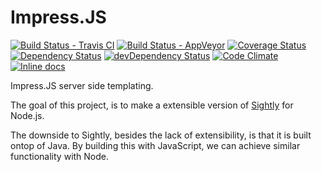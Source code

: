 # Impress.JS

[![Build Status - Travis CI](https://travis-ci.org/khrome83/impressjs.svg?branch=master)](https://travis-ci.org/khrome83/impressjs)
[![Build Status - AppVeyor](https://ci.appveyor.com/api/projects/status/github/khrome83/impressjs?branch=master&svg=true)](https://ci.appveyor.com/project/khrome83/impressjs)
[![Coverage Status](https://coveralls.io/repos/khrome83/impressjs/badge.svg?branch=master&service=github)](https://coveralls.io/github/khrome83/impressjs?branch=master)
[![Dependency Status](https://david-dm.org/khrome83/impressjs.svg)](https://david-dm.org/khrome83/impressjs)
[![devDependency Status](https://david-dm.org/khrome83/impressjs/dev-status.svg)](https://david-dm.org/khrome83/impressjs#info=devDependencies)
[![Code Climate](https://codeclimate.com/github/khrome83/impressjs/badges/gpa.svg)](https://codeclimate.com/github/khrome83/impressjs)
[![Inline docs](http://inch-ci.org/github/khrome83/impressjs.svg?branch=master&style=shields)](http://inch-ci.org/github/khrome83/impressjs)

Impress.JS server side templating. 

The goal of this project, is to make a extensible version of [Sightly](https://github.com/Adobe-Marketing-Cloud/sightly-spec/blob/master/SPECIFICATION.md) for Node.js.

The downside to Sightly, besides the lack of extensibility, is that it is built ontop of Java. By building this with JavaScript, we can achieve similar functionality with Node. 

